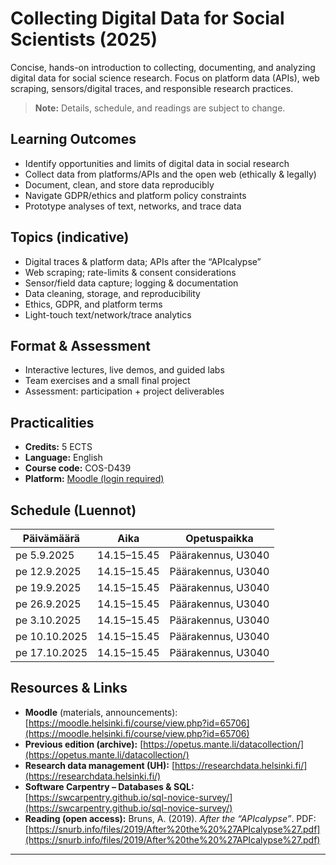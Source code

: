 # Collecting Digital Data for Social Scientists (2025)

Concise, hands-on introduction to collecting, documenting, and analyzing digital data for social science research. Focus on platform data (APIs), web scraping, sensors/digital traces, and responsible research practices.

> **Note:** Details, schedule, and readings are subject to change.

## Learning Outcomes
- Identify opportunities and limits of digital data in social research  
- Collect data from platforms/APIs and the open web (ethically & legally)  
- Document, clean, and store data reproducibly  
- Navigate GDPR/ethics and platform policy constraints  
- Prototype analyses of text, networks, and trace data

## Topics (indicative)
- Digital traces & platform data; APIs after the “APIcalypse”  
- Web scraping; rate-limits & consent considerations  
- Sensor/field data capture; logging & documentation  
- Data cleaning, storage, and reproducibility  
- Ethics, GDPR, and platform terms  
- Light-touch text/network/trace analytics

## Format & Assessment
- Interactive lectures, live demos, and guided labs  
- Team exercises and a small final project  
- Assessment: participation + project deliverables

## Practicalities
- **Credits:** 5 ECTS  
- **Language:** English  
- **Course code:** COS-D439  
- **Platform:** [Moodle (login required)](https://moodle.helsinki.fi/course/view.php?id=65706)

## Schedule (Luennot)
| Päivämäärä   | Aika        | Opetuspaikka         |
|--------------|-------------|----------------------|
| pe 5.9.2025  | 14.15–15.45 | Päärakennus, U3040   |
| pe 12.9.2025 | 14.15–15.45 | Päärakennus, U3040   |
| pe 19.9.2025 | 14.15–15.45 | Päärakennus, U3040   |
| pe 26.9.2025 | 14.15–15.45 | Päärakennus, U3040   |
| pe 3.10.2025 | 14.15–15.45 | Päärakennus, U3040   |
| pe 10.10.2025| 14.15–15.45 | Päärakennus, U3040   |
| pe 17.10.2025| 14.15–15.45 | Päärakennus, U3040   |

## Resources & Links
- **Moodle** (materials, announcements): [https://moodle.helsinki.fi/course/view.php?id=65706](https://moodle.helsinki.fi/course/view.php?id=65706)  
- **Previous edition (archive):** [https://opetus.mante.li/datacollection/](https://opetus.mante.li/datacollection/)  
- **Research data management (UH):** [https://researchdata.helsinki.fi/](https://researchdata.helsinki.fi/)  
- **Software Carpentry – Databases & SQL:** [https://swcarpentry.github.io/sql-novice-survey/](https://swcarpentry.github.io/sql-novice-survey/)  
- **Reading (open access):** Bruns, A. (2019). *After the “APIcalypse”*. PDF: [https://snurb.info/files/2019/After%20the%20%27APIcalypse%27.pdf](https://snurb.info/files/2019/After%20the%20%27APIcalypse%27.pdf)

---
